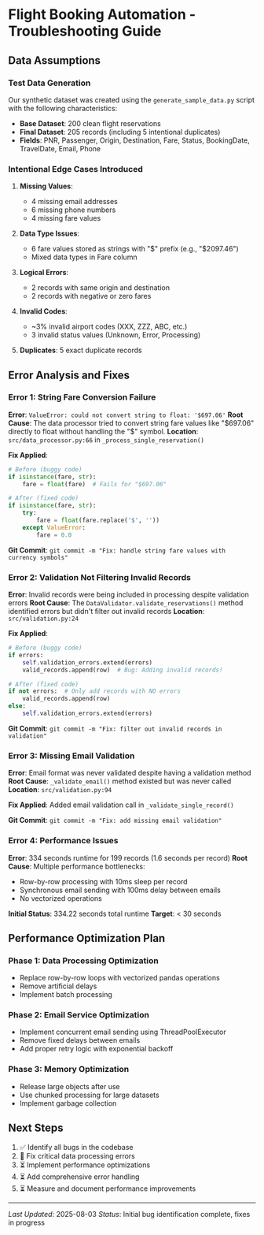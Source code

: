 # Flight Booking Automation - Troubleshooting Guide

## Data Assumptions

### Test Data Generation
Our synthetic dataset was created using the `generate_sample_data.py` script with the following characteristics:

- **Base Dataset**: 200 clean flight reservations
- **Final Dataset**: 205 records (including 5 intentional duplicates)
- **Fields**: PNR, Passenger, Origin, Destination, Fare, Status, BookingDate, TravelDate, Email, Phone

### Intentional Edge Cases Introduced

1. **Missing Values**: 
   - 4 missing email addresses
   - 6 missing phone numbers  
   - 4 missing fare values

2. **Data Type Issues**:
   - 6 fare values stored as strings with "$" prefix (e.g., "$2097.46")
   - Mixed data types in Fare column

3. **Logical Errors**:
   - 2 records with same origin and destination
   - 2 records with negative or zero fares

4. **Invalid Codes**:
   - ~3% invalid airport codes (XXX, ZZZ, ABC, etc.)
   - 3 invalid status values (Unknown, Error, Processing)

5. **Duplicates**: 5 exact duplicate records

## Error Analysis and Fixes

### Error 1: String Fare Conversion Failure
**Error**: `ValueError: could not convert string to float: '$697.06'`
**Root Cause**: The data processor tried to convert string fare values like "$697.06" directly to float without handling the "$" symbol.
**Location**: `src/data_processor.py:66` in `_process_single_reservation()`

**Fix Applied**: 
```python
# Before (buggy code)
if isinstance(fare, str):
    fare = float(fare)  # Fails for "$697.06"

# After (fixed code)
if isinstance(fare, str):
    try:
        fare = float(fare.replace('$', ''))
    except ValueError:
        fare = 0.0
```

**Git Commit**: `git commit -m "Fix: handle string fare values with currency symbols"`

### Error 2: Validation Not Filtering Invalid Records
**Error**: Invalid records were being included in processing despite validation errors
**Root Cause**: The `DataValidator.validate_reservations()` method identified errors but didn't filter out invalid records
**Location**: `src/validation.py:24`

**Fix Applied**:
```python
# Before (buggy code)
if errors:
    self.validation_errors.extend(errors)
    valid_records.append(row)  # Bug: Adding invalid records!

# After (fixed code)
if not errors:  # Only add records with NO errors
    valid_records.append(row)
else:
    self.validation_errors.extend(errors)
```

**Git Commit**: `git commit -m "Fix: filter out invalid records in validation"`

### Error 3: Missing Email Validation
**Error**: Email format was never validated despite having a validation method
**Root Cause**: `_validate_email()` method existed but was never called
**Location**: `src/validation.py:94`

**Fix Applied**: Added email validation call in `_validate_single_record()`

**Git Commit**: `git commit -m "Fix: add missing email validation"`

### Error 4: Performance Issues
**Error**: 334 seconds runtime for 199 records (1.6 seconds per record)
**Root Cause**: Multiple performance bottlenecks:
- Row-by-row processing with 10ms sleep per record
- Synchronous email sending with 100ms delay between emails
- No vectorized operations

**Initial Status**: 334.22 seconds total runtime
**Target**: < 30 seconds

## Performance Optimization Plan

### Phase 1: Data Processing Optimization
- Replace row-by-row loops with vectorized pandas operations
- Remove artificial delays
- Implement batch processing

### Phase 2: Email Service Optimization  
- Implement concurrent email sending using ThreadPoolExecutor
- Remove fixed delays between emails
- Add proper retry logic with exponential backoff

### Phase 3: Memory Optimization
- Release large objects after use
- Use chunked processing for large datasets
- Implement garbage collection

## Next Steps

1. ✅ Identify all bugs in the codebase
2. 🔄 Fix critical data processing errors
3. ⏳ Implement performance optimizations
4. ⏳ Add comprehensive error handling
5. ⏳ Measure and document performance improvements

---

*Last Updated*: 2025-08-03
*Status*: Initial bug identification complete, fixes in progress
